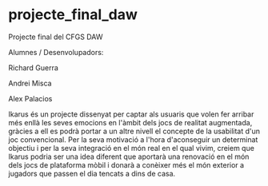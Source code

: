 projecte_final_daw
==================

Projecte final del CFGS DAW


Alumnes / Desenvolupadors:

Richard Guerra

Andrei Misca

Alex Palacios





Ikarus és un projecte dissenyat per captar als usuaris que volen fer arribar més enllà les seves emocions 
en l'àmbit dels jocs de realitat augmentada, gràcies a ell es podrà portar a un altre nivell el concepte 
de la usabilitat d'un joc convencional. Per la seva motivació a l'hora d'aconseguir un determinat objectiu 
i per la seva integració en el món real en el qual vivim, creiem que Ikarus podria ser una idea diferent 
que aportarà una renovació en el món dels jocs de plataforma mòbil i donarà a conèixer més el món exterior a 
jugadors que passen el dia tencats a dins de casa.
